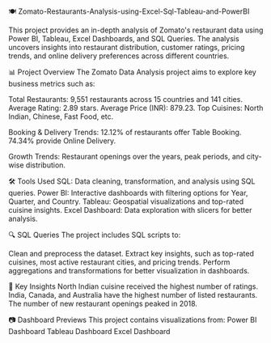 🍽️ Zomato-Restaurants-Analysis-using-Excel-Sql-Tableau-and-PowerBI

This project provides an in-depth analysis of Zomato's restaurant data using Power BI, Tableau, Excel Dashboards, and SQL Queries. The analysis uncovers insights into restaurant distribution, customer ratings, pricing trends, and online delivery preferences across different countries.

📊 Project Overview
The Zomato Data Analysis project aims to explore key business metrics such as:

Total Restaurants: 9,551 restaurants across 15 countries and 141 cities.
Average Rating: 2.89 stars.
Average Price (INR): 879.23.
Top Cuisines: North Indian, Chinese, Fast Food, etc.

Booking & Delivery Trends:
12.12% of restaurants offer Table Booking.
74.34% provide Online Delivery.

Growth Trends: Restaurant openings over the years, peak periods, and city-wise distribution.

🛠️ Tools Used
SQL: Data cleaning, transformation, and analysis using SQL queries.
Power BI: Interactive dashboards with filtering options for Year, Quarter, and Country.
Tableau: Geospatial visualizations and top-rated cuisine insights.
Excel Dashboard: Data exploration with slicers for better analysis.

🔍 SQL Queries
The project includes SQL scripts to:

Clean and preprocess the dataset.
Extract key insights, such as top-rated cuisines, most active restaurant cities, and pricing trends.
Perform aggregations and transformations for better visualization in dashboards.

📌 Key Insights
North Indian cuisine received the highest number of ratings.
India, Canada, and Australia have the highest number of listed restaurants.
The number of new restaurant openings peaked in 2018.

📷 Dashboard Previews
This project contains visualizations from:
Power BI Dashboard
Tableau Dashboard
Excel Dashboard




